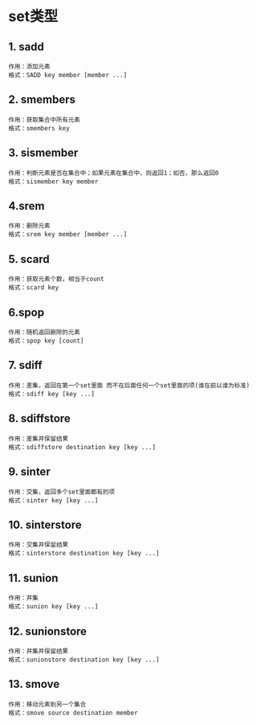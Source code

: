 # set类型
## 1. sadd
    作用：添加元素 
    格式：SADD key member [member ...]

## 2. smembers
    作用：获取集合中所有元素
    格式：smembers key

## 3. sismember
    作用：判断元素是否在集合中；如果元素在集合中，则返回1；如否，那么返回0
    格式：sismember key member

## 4.srem
    作用：删除元素
    格式：srem key member [member ...]

## 5. scard
    作用：获取元素个数，相当于count
    格式：scard key

## 6.spop
    作用：随机返回删除的元素
    格式：spop key [count]

## 7. sdiff
    作用：差集，返回在第一个set里面 而不在后面任何一个set里面的项(谁在前以谁为标准)
    格式：sdiff key [key ...]

## 8. sdiffstore
    作用：差集并保留结果 
    格式：sdiffstore destination key [key ...]

## 9. sinter
    作用：交集，返回多个set里面都有的项
    格式：sinter key [key ...]

## 10. sinterstore
    作用：交集并保留结果 
    格式：sinterstore destination key [key ...]

## 11. sunion
    作用：并集
    格式：sunion key [key ...]

## 12. sunionstore
    作用：并集并保留结果
    格式：sunionstore destination key [key ...]

## 13. smove
    作用：移动元素到另一个集合
    格式：smove source destination member